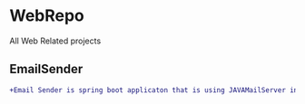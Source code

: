 # WebRepo
All Web Related projects

## EmailSender
```diff
+Email Sender is spring boot applicaton that is using JAVAMailServer interface for sending email . Gmail SMPT server is used for +demo purpose. Modify the properties files for SMPT setting!
